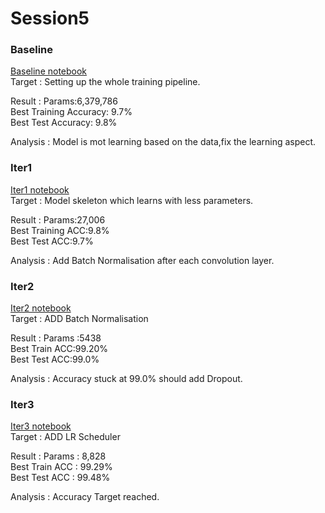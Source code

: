 # Session5
### Baseline
[Baseline notebook](EVAS5_baseline.ipynb)  
Target : Setting up the whole training pipeline.

Result : Params:6,379,786  
         Best Training Accuracy: 9.7%  
         Best Test Accuracy: 9.8%  

Analysis : Model is mot learning based on the data,fix the learning aspect.


### Iter1
[Iter1 notebook](EVAS5_iter1.ipynb)  
Target : Model skeleton which learns with less parameters.

Result : Params:27,006  
         Best Training ACC:9.8%  
         Best Test ACC:9.7%  
         
Analysis : Add Batch Normalisation after each convolution  layer.




### Iter2
[Iter2 notebook](EVAS5_iter2.ipynb)  
Target : ADD Batch Normalisation

Result : Params :5438  
         Best Train ACC:99.20%  
         Best Test ACC:99.0%  

Analysis : Accuracy stuck at 99.0% should add Dropout.


### Iter3
[Iter3 notebook](EVAS5_iter3.ipynb)  
Target : ADD LR Scheduler 

Result : Params : 8,828  
         Best Train ACC : 99.29%  
         Best Test ACC : 99.48%  

Analysis : Accuracy Target reached.
